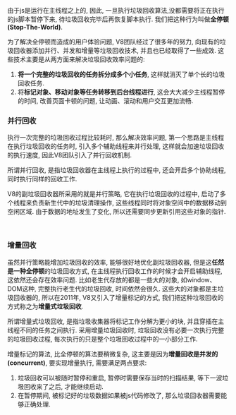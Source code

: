 由于js是运行在主线程之上的, 因此, 一旦执行垃圾回收算法,没都需要将正在执行的js脚本暂停下来, 待垃圾回收完毕后再恢复脚本执行. 我们把这种行为叫做**全停顿(Stop-The-World)**.  

为了解决全停顿而造成的用户体验问题, V8团队经过了很多年的努力, 向现有的垃圾回收器添加并行、并发和增量等垃圾回收技术, 并且也已经取得了一些成效. 这些技术主要是从两方面来解决垃圾回收效率问题的:  
1. **将一个完整的垃圾回收的任务拆分成多个小任务**, 这样就消灭了单个长的垃圾回收任务.  
2. 将**标记对象、移动对象等任务转移到后台线程进行**,  这会大大减少主线程暂停的时间, 改善页面卡顿的问题, 让动画、滚动和用户交互更加流畅.  

### 并行回收  
执行一次完整的垃圾回收过程比较耗时, 那么解决效率问题, 第一个思路是主线程在执行垃圾回收的任务时, 引入多个辅助线程来并行处理, 这样就会加速垃圾回收的执行速度, 因此V8团队引入了并行回收机制.  

所谓并行回收, 是指垃圾回收器在主线程上执行的过程中, 还会开启多个协助线程, 同时执行同样的回收工作.  

V8的副垃圾回收器所采用的就是并行策略, 它在执行垃圾回收的过程中, 启动了多个线程来负责新生代中的垃圾清理操作, 这些线程同时将对象空间中的数据移动到空闲区域. 由于数据的地址发生了变化, 所以还需要同步更新引用这些对象的指针.  

<br>  

### 增量回收  
虽然并行策略能增加垃圾回收的效率, 能够很好地优化副垃圾回收器, 但是这**任然是一种全停顿**的垃圾回收方式, 在主线程执行回收工作的时候才会开启辅助线程, 这依然还会存在效率问题. 比如老生代存放的都是一些大的对象, 如window、DOM这种, 完整执行老生代的垃圾回收, 时间依然会很久. 这些大的对象都是主垃圾回收器的, 所以在2011年, V8又引入了增量标记的方式, 我们把这种垃圾回收的方式称之为**增量式垃圾回收**.  

所谓增量式垃圾回收, 是指垃圾收集器将标记工作分解为更小的块, 并且穿插在主线程不同的任务之间执行. 采用增量垃圾回收时, 垃圾回收没有必要一次执行完整的垃圾回收过程, 每次执行的只是整个垃圾回收过程中的一小部分工作.  

增量标记的算法, 比全停顿的算法要稍微复杂, 这主要是因为**增量回收是并发的(concurrent)**, 要实现增量执行, 需要满足两点要求:  
1. 垃圾回收可以被随时暂停和重启, 暂停时需要保存当时的扫描结果, 等下一波垃圾回收来了之后, 才能继续启动.  
2. 在暂停期间, 被标记好的垃圾数据如果被js代码修改了, 那么垃圾回收器需要能够正确处理.   

